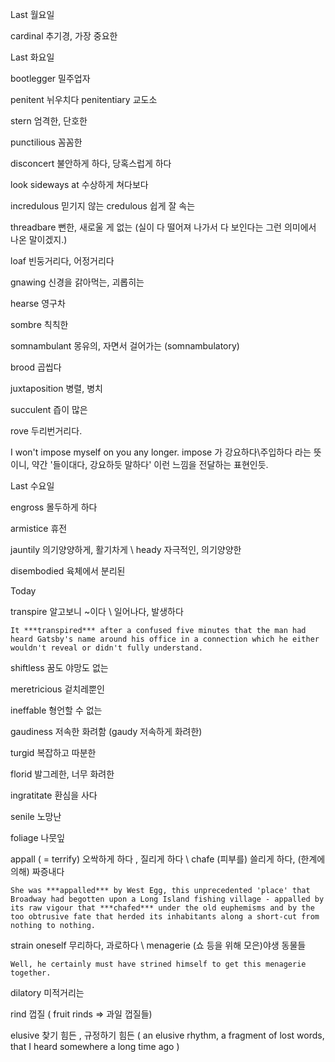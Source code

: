 Last 월요일 

cardinal 추기경, 가장 중요한

Last 화요일 

bootlegger 밀주업자

penitent 뉘우치다 penitentiary 교도소

stern 엄격한, 단호한

punctilious 꼼꼼한

disconcert 불안하게 하다, 당혹스럽게 하다

look sideways at 수상하게 쳐다보다

incredulous 믿기지 않는 credulous 쉽게 잘 속는

threadbare 뻔한, 새로울 게 없는 (실이 다 떨어져 나가서 다 보인다는 그런 의미에서 나온 말이겠지.)

loaf 빈둥거리다, 어정거리다

gnawing 신경을 갉아먹는, 괴롭히는

hearse 영구차

sombre 칙칙한

somnambulant 몽유의, 자면서 걸어가는 (somnambulatory)

brood 곱씹다

juxtaposition 병렬, 병치

succulent 즙이 많은

rove 두리번거리다.

I won't impose myself on you any longer. impose 가 강요하다\주입하다 라는 뜻이니, 약간 '들이대다, 강요하듯 말하다' 이런 느낌을 전달하는 표현인듯.

Last 수요일 

engross 몰두하게 하다

armistice 휴전

jauntily 의기양양하게, 활기차게 \ heady 자극적인, 의기양양한

disembodied 육체에서 분리된

Today 

transpire 알고보니 ~이다 \ 일어나다, 발생하다

    It ***transpired*** after a confused five minutes that the man had heard Gatsby's name around his office in a connection which he either wouldn't reveal or didn't fully understand.

shiftless 꿈도 야망도 없는

meretricious 겉치레뿐인

ineffable 형언할 수  없는

gaudiness 저속한 화려함 (gaudy 저속하게 화려한)

turgid 복잡하고 따분한

florid 발그레한, 너무 화려한

ingratitate 환심을 사다

senile 노망난

foliage 나뭇잎

appall ( = terrify) 오싹하게 하다 , 질리게 하다 \ chafe (피부를) 쓸리게 하다, (한계에 의해) 짜증내다

    She was ***appalled*** by West Egg, this unprecedented 'place' that Broadway had begotten upon a Long Island fishing village - appalled by its raw vigour that ***chafed*** under the old euphemisms and by the too obtrusive fate that herded its inhabitants along a short-cut from nothing to nothing.

strain oneself 무리하다, 과로하다 \ menagerie (쇼 등을 위해 모은)야생 동물들

    Well, he certainly must have strined himself to get this menagerie together.

dilatory 미적거리는

rind 껍질 ( fruit rinds ⇒ 과일 껍질들)

elusive 찾기 힘든 , 규정하기 힘든 ( an elusive rhythm, a fragment of lost words, that I heard somewhere a long time ago )
